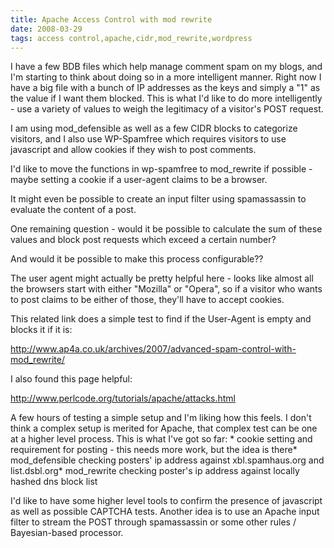```yaml
---
title: Apache Access Control with mod rewrite
date: 2008-03-29
tags: access control,apache,cidr,mod_rewrite,wordpress
---
```

I have a few BDB files which help manage comment spam on my blogs, and I'm starting to think about doing so in a more intelligent manner. Right now I have a big file with a bunch of IP addresses as the keys and simply a "1" as the value if I want them blocked. This is what I'd like to do more intelligently - use a variety of values to weigh the legitimacy of a visitor's POST request.

I am using mod_defensible as well as a few CIDR blocks to categorize visitors, and I also use WP-Spamfree which requires visitors to use javascript and allow cookies if they wish to post comments.

I'd like to move the functions in wp-spamfree to mod_rewrite if possible - maybe setting a cookie if a user-agent claims to be a browser.

It might even be possible to create an input filter using spamassassin to evaluate the content of a post.

One remaining question - would it be possible to calculate the sum of these values and block post requests which exceed a certain number?

And would it be possible to make this process configurable??

The user agent might actually be pretty helpful here - looks like almost all the browsers start with either "Mozilla" or "Opera", so if a visitor who wants to post claims to be either of those, they'll have to accept cookies.

This related link does a simple test to find if the User-Agent is empty and blocks it if it is:

<a href="http://www.ap4a.co.uk/archives/2007/advanced-spam-control-with-mod_rewrite/">http://www.ap4a.co.uk/archives/2007/advanced-spam-control-with-mod_rewrite/</a>

I also found this page helpful:

<a href="http://http://www.perlcode.org/tutorials/apache/attacks.html">http://www.perlcode.org/tutorials/apache/attacks.html</a>

A few hours of testing a simple setup and I'm liking how this feels. I don't think a complex setup is merited for Apache, that complex test can be one at a higher level process. This is what I've got so far: * cookie setting and requirement for posting - this needs more work, but the idea is there* mod_defensible checking posters' ip address against xbl.spamhaus.org and list.dsbl.org* mod_rewrite checking poster's ip address against locally hashed dns block list

I'd like to have some higher level tools to confirm the presence of javascript as well as possible CAPTCHA tests. Another idea is to use an Apache input filter to stream the POST through spamassassin or some other rules / Bayesian-based processor.


